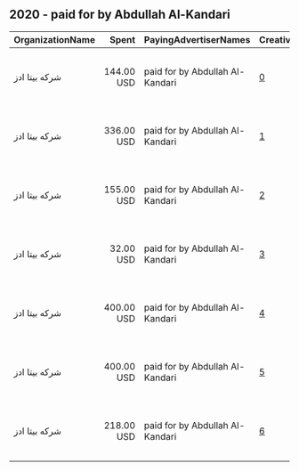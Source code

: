 ## 2020 - paid for by Abdullah Al-Kandari 
|OrganizationName|Spent|PayingAdvertiserNames|CreativeUrls|Impressions|Genders|AgeBrackets|CountryCodes|BillingAddresses|CandidateBallotInformation|
|:---|---:|:---|:---|---:|:---|:---|:---|:---|:---|
|شركه بيتا ادز|144.00 USD|paid for by Abdullah Al-Kandari|[0](https://www.snap.com/political-ads/asset/13b7373dcb357e61b9ed5cec125e29c1c31330b3a0ba5fa3f575e8ef761f7359?mediaType=MP4)|73,259||21+|kuwait|"7 Khalid Ibn Al Waleed St , Kuwait City - Sawaber Tower 6 , Floor 6, Office No.13,Sharq,15300,KW"|paid for by Abdullah ALkandari|
|شركه بيتا ادز|336.00 USD|paid for by Abdullah Al-Kandari|[1](https://www.snap.com/political-ads/asset/0ae82784d5291d71dc1d1d0d46734e872811076b22a6a06f39dc30d1be5e84b4?mediaType=mp4)|158,333||21+|kuwait|"7 Khalid Ibn Al Waleed St , Kuwait City - Sawaber Tower 6 , Floor 6, Office No.13,Sharq,15300,KW"|paid for by Abdullah Alkandari|
|شركه بيتا ادز|155.00 USD|paid for by Abdullah Al-Kandari|[2](https://www.snap.com/political-ads/asset/78be0a6f770aacb10b37e1d767cc9261c56459521c88cb85c1374f651c5fa8b8?mediaType=mp4)|95,498||21+|kuwait|"7 Khalid Ibn Al Waleed St , Kuwait City - Sawaber Tower 6 , Floor 6, Office No.13,Sharq,15300,KW"|paid for by Abdullah ALkandari|
|شركه بيتا ادز|32.00 USD|paid for by Abdullah Al-Kandari|[3](https://www.snap.com/political-ads/asset/532b1cc9159a4569e7cf8d4858ebfdc94a2e19fd5a1bc38ce4b9a689e4dfeeb7?mediaType=mp4)|17,748||21+|kuwait|"7 Khalid Ibn Al Waleed St , Kuwait City - Sawaber Tower 6 , Floor 6, Office No.13,Sharq,15300,KW"|paid for by Abdullah Alkandari|
|شركه بيتا ادز|400.00 USD|paid for by Abdullah Al-Kandari|[4](https://www.snap.com/political-ads/asset/78e5542281674bfd4c872ba1ad24e47f24f7adef597dd87d3f9f68faaf50f92e?mediaType=MOV)|131,637||21+|kuwait|"7 Khalid Ibn Al Waleed St , Kuwait City - Sawaber Tower 6 , Floor 6, Office No.13,Sharq,15300,KW"|paid for by Abdullah alkandari|
|شركه بيتا ادز|400.00 USD|paid for by Abdullah Al-Kandari|[5](https://www.snap.com/political-ads/asset/65540cb8b04007eb3d634eeb5973048fa664c5a14ec49d928d8d0146f2da9faf?mediaType=MP4)|234,465||21+|kuwait|"7 Khalid Ibn Al Waleed St , Kuwait City - Sawaber Tower 6 , Floor 6, Office No.13,Sharq,15300,KW"|paid for by Abdullah Alkandari|
|شركه بيتا ادز|218.00 USD|paid for by Abdullah Al-Kandari|[6](https://www.snap.com/political-ads/asset/212b89cd6a4bdce1b5b68f27c1121a8dd997e60f5919c536c59156330084c428?mediaType=MP4)|141,143||21+|kuwait|"7 Khalid Ibn Al Waleed St , Kuwait City - Sawaber Tower 6 , Floor 6, Office No.13,Sharq,15300,KW"|paid for by Abdullah Alkandari|
